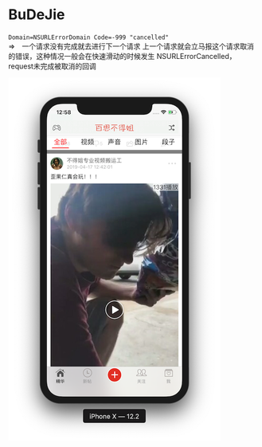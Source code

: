 # BuDeJie

`Domain=NSURLErrorDomain Code=-999 "cancelled"`  
=>　一个请求没有完成就去进行下一个请求 上一个请求就会立马报这个请求取消的错误，这种情况一般会在快速滑动的时候发生
NSURLErrorCancelled，request未完成被取消的回调 


![mainScreen](https://github.com/i8023eva/BuDeJie/blob/master/mainScreen.png)